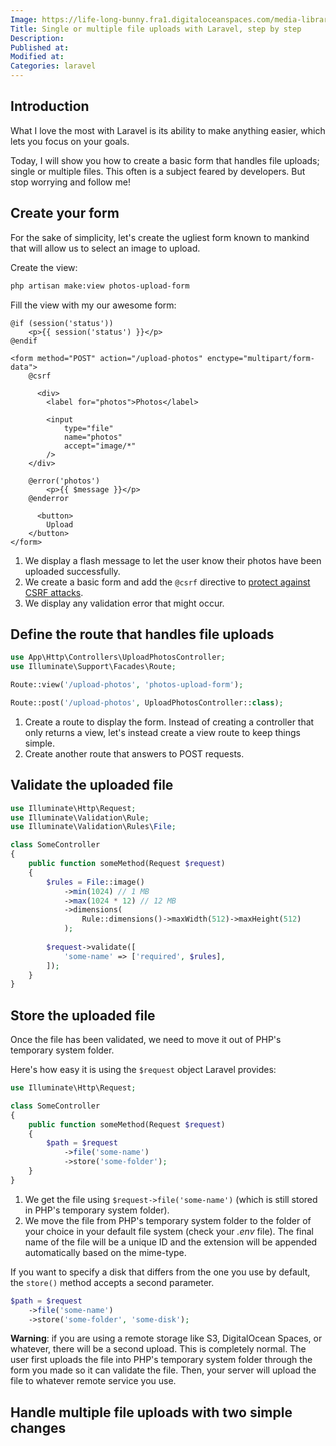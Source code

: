 ```yaml
---
Image: https://life-long-bunny.fra1.digitaloceanspaces.com/media-library/production/199/1CNkzVv7g5MYP5B4g5JdY4xXmsKFiZ-metaZmlsZS11cGxvYWRzLmpwZw%3D%3D-.jpg
Title: Single or multiple file uploads with Laravel, step by step
Description: 
Published at: 
Modified at: 
Categories: laravel
---
```


## Introduction

What I love the most with Laravel is its ability to make anything easier, which lets you focus on your goals.

Today, I will show you how to create a basic form that handles file uploads; single or multiple files. This often is a subject feared by developers. But stop worrying and follow me!

## Create your form

For the sake of simplicity, let's create the ugliest form known to mankind that will allow us to select an image to upload.

Create the view:

```bash
php artisan make:view photos-upload-form
```

Fill the view with my our awesome form:

```blade
@if (session('status'))
    <p>{{ session('status') }}</p>
@endif

<form method="POST" action="/upload-photos" enctype="multipart/form-data">
    @csrf

	  <div>
        <label for="photos">Photos</label>

        <input
            type="file"
            name="photos"
            accept="image/*"
        />
    </div>

    @error('photos')
        <p>{{ $message }}</p>
    @enderror

	  <button>
        Upload
    </button>
</form>
```

1. We display a flash message to let the user know their photos have been uploaded successfully.
2. We create a basic form and add the `@csrf` directive to [protect against CSRF attacks](/419-page-expired-laravel).
3. We display any validation error that might occur.

## Define the route that handles file uploads

```php
use App\Http\Controllers\UploadPhotosController;
use Illuminate\Support\Facades\Route;

Route::view('/upload-photos', 'photos-upload-form');

Route::post('/upload-photos', UploadPhotosController::class);

```

1. Create a route to display the form. Instead of creating a controller that only returns a view, let's instead create a view route to keep things simple.
2. Create another route that answers to POST requests.

## Validate the uploaded file

```php
use Illuminate\Http\Request;
use Illuminate\Validation\Rule;
use Illuminate\Validation\Rules\File;

class SomeController
{
	public function someMethod(Request $request)
	{
		$rules = File::image()
			->min(1024) // 1 MB
			->max(1024 * 12) // 12 MB
			->dimensions(
				Rule::dimensions()->maxWidth(512)->maxHeight(512)
			);
		
		$request->validate([
			'some-name' => ['required', $rules],
		]);
	}
}
```

## Store the uploaded file

Once the file has been validated, we need to move it out of PHP's temporary system folder.

Here's how easy it is using the `$request` object Laravel provides:

```php
use Illuminate\Http\Request;

class SomeController
{
	public function someMethod(Request $request)
	{
		$path = $request
			->file('some-name')
			->store('some-folder');
	}
}
```

1. We get the file using `$request->file('some-name')` (which is still stored in PHP's temporary system folder).
2. We move the file from PHP's temporary system folder to the folder of your choice in your default file system (check your *.env* file). The final name of the file will be a unique ID and the extension will be appended automatically based on the mime-type.

If you want to specify a disk that differs from the one you use by default, the `store()` method accepts a second parameter.

```php
$path = $request
	->file('some-name')
	->store('some-folder', 'some-disk');
```

**Warning**: if you are using a remote storage like S3, DigitalOcean Spaces, or whatever, there will be a second upload. This is completely normal. The user first uploads the file into PHP's temporary system folder through the form you made so it can validate the file. Then, your server will upload the file to whatever remote service you use.

## Handle multiple file uploads with two simple changes